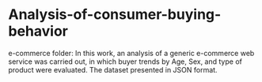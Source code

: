 # Analysis-of-consumer-buying-behavior
e-commerce folder:
In this work, an analysis of a generic e-commerce web service was carried out, in which buyer trends by Age, Sex, and type of product were evaluated. The dataset presented in JSON format.
